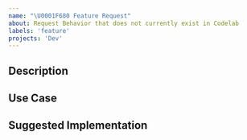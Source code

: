 ```yaml
---
name: "\U0001F680 Feature Request"
about: Request Behavior that does not currently exist in Codelab
labels: 'feature'
projects: 'Dev'
---
```


<!-- Please do your best to fill out all of the sections below! -->

## Description

<!-- What is the behavior that you would like to see introduced? -->

## Use Case

<!-- Why do you believe this behavior would be beneficial? -->

## Suggested Implementation

<!-- How do you imagine this might work? -->
